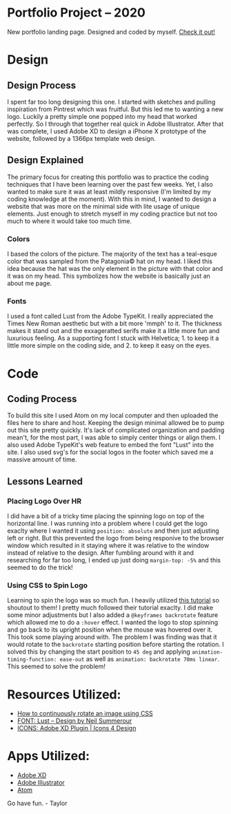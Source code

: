 # Portfolio Project – 2020
New portfolio landing page. Designed and coded by myself.
[Check it out!](https://taylorwaddell.github.io/portfolio2020/)

# Design
## Design Process
I spent far too long designing this one. I started with sketches and pulling inspiration from Pintrest which was fruitful. But this led me to wanting a new logo. Luckily a pretty simple one popped into my head that worked perfectly. So I through that together real quick in Adobe Illustrator. After that was complete, I used Adobe XD to design a iPhone X prototype of the website, followed by a 1366px template web design.
## Design Explained
The primary focus for creating this portfolio was to practice the coding techniques that I have been learning over the past few weeks. Yet, I also wanted to make sure it was at least mildly responsive (I'm limited by my coding knowledge at the moment). With this in mind, I wanted to design a website that was more on the minimal side with lite usage of unique elements. Just enough to stretch myself in my coding practice but not too much to where it would take too much time.
### Colors
I based the colors of the picture. The majority of the text has a teal-esque color that was sampled from the Patagonia© hat on my head. I liked this idea because the hat was the only element in the picture with that color and it was on my head. This symbolizes how the website is basically just an about me page.
### Fonts
I used a font called Lust from the Adobe TypeKit. I really appreciated the Times New Roman aesthetic but with a bit more 'mmph' to it. The thickness makes it stand out and the exxageratted serifs make it a little more fun and luxurious feeling. As a supporting font I stuck with Helvetica; 1. to keep it a little more simple on the coding side, and 2. to keep it easy on the eyes.

# Code
## Coding Process
To build this site I used Atom on my local computer and then uploaded the files here to share and host. Keeping the design minimal allowed be to pump out this site pretty quickly. It's lack of complicated organization and padding mean't, for the most part, I was able to simply center things or align them. I also used Adobe TypeKit's web feature to embed the font "Lust" into the site. I also used svg's for the social logos in the footer which saved me a massive amount of time.
## Lessons Learned
### Placing Logo Over HR
I did have a bit of a tricky time placing the spinning logo on top of the horizontal line. I was running into a problem where I could get the logo exaclty where I wanted it using ``` position: absolute ``` and then just adjusting left or right. But this prevented the logo from being responive to the browser window which resulted in it staying where it was relative to the window instead of relative to the design. After fumbling around with it and researching for far too long, I ended up just doing ``` margin-top: -5% ``` and this seemed to do the trick!
### Using CSS to Spin Logo
Learning to spin the logo was so much fun. I heavily utilized [this tutorial](https://flaviocopes.com/rotate-image/) so shoutout to them! I pretty much followed their tutorial exaclty. I did make some minor adjustments but I also added a ``` @keyframes backrotate ``` feature which allowed me to do a ``` :hover ``` effect. I wanted the logo to stop spinning and go back to its upright position when the mouse was hovered over it. This took some playing around with. The problem I was finding was that it would rotate to the ``` backrotate ``` starting position before starting the rotation. I solved this by changing the start position to ``` 45 deg ``` and applying ``` animation-timing-function: ease-out ``` as well as ``` animation: backrotate 70ms linear ```. This seemed to solve the problem!

# Resources Utilized:
- [How to continuously rotate an image using CSS](https://flaviocopes.com/rotate-image/)
- [FONT: Lust – Design by Neil Summerour](https://fonts.adobe.com/fonts/lust)
- [ICONS: Adobe XD Plugin | Icons 4 Design](https://holla.today/tpost/04dspdr37m-icons-4-design)

# Apps Utilized:
- [Adobe XD](https://www.adobe.com/products/xd.html?sdid=12B9F15S&mv=Search&ef_id=CjwKCAiAxKv_BRBdEiwAyd40N4JTpEUKjhxPVlSPMlcSKP1E_AXjeu3t4W1TZ7M9eiX8YKzIhfOgJxoCy84QAvD_BwE:G:s&s_kwcid=AL!3085!3!394015009825!e!!g!!adobe%20xd!1641846436!65452675151)
- [Adobe Illustrator](https://www.adobe.com/products/illustrator.html?sdid=KKQML&mv=search&ef_id=CjwKCAiAxKv_BRBdEiwAyd40N1W6s2meZlYyUk8X3mfKxI6EB7DLVFRgJfP31BMwf9n1LQAztp8I5hoCM7IQAvD_BwE:G:s&s_kwcid=AL!3085!3!442365417815!e!!g!!adobe%20illustrator&gclid=CjwKCAiAxKv_BRBdEiwAyd40N1W6s2meZlYyUk8X3mfKxI6EB7DLVFRgJfP31BMwf9n1LQAztp8I5hoCM7IQAvD_BwE)
- [Atom](https://atom.io/)

Go have fun. - Taylor
